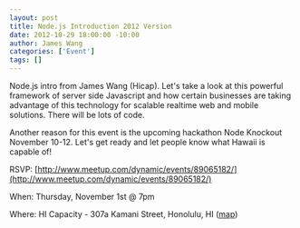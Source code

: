 ```yaml
--- 
layout: post
title: Node.js Introduction 2012 Version
date: 2012-10-29 18:00:00 -10:00
author: James Wang
categories: ['Event']
tags: []
---
```


Node.js intro from James Wang (Hicap). Let's take a look at this powerful framework of server side Javascript and how certain businesses are taking advantage of this technology for scalable realtime web and mobile solutions. There will be lots of code.

Another reason for this event is the upcoming hackathon Node Knockout November 10-12. Let's get ready and let people know what Hawaii is capable of!

RSVP:
[http://www.meetup.com/dynamic/events/89065182/](http://www.meetup.com/dynamic/events/89065182/)

When: Thursday, November 1st @ 7pm

Where: HI Capacity - 307a Kamani Street, Honolulu, HI ([map](https://maps.google.com/maps?q=307a+Kamani+St.+,+Honolulu,+HI))